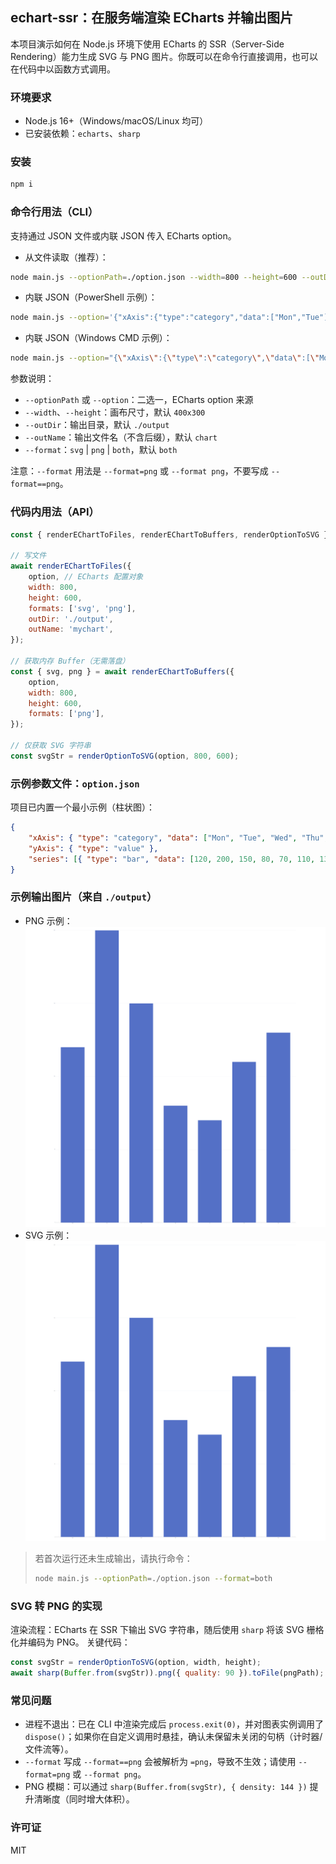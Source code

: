 ## echart-ssr：在服务端渲染 ECharts 并输出图片

本项目演示如何在 Node.js 环境下使用 ECharts 的 SSR（Server-Side Rendering）能力生成 SVG 与 PNG 图片。你既可以在命令行直接调用，也可以在代码中以函数方式调用。

### 环境要求

-   Node.js 16+（Windows/macOS/Linux 均可）
-   已安装依赖：`echarts`、`sharp`

### 安装

```bash
npm i
```

### 命令行用法（CLI）

支持通过 JSON 文件或内联 JSON 传入 ECharts option。

-   从文件读取（推荐）：

```bash
node main.js --optionPath=./option.json --width=800 --height=600 --outDir=./output --outName=mychart --format=both
```

-   内联 JSON（PowerShell 示例）：

```bash
node main.js --option='{"xAxis":{"type":"category","data":["Mon","Tue"]},"yAxis":{"type":"value"},"series":[{"type":"bar","data":[120,200]}]}' --width=800 --height=600 --format=png
```

-   内联 JSON（Windows CMD 示例）：

```bash
node main.js --option="{\"xAxis\":{\"type\":\"category\",\"data\":[\"Mon\",\"Tue\"]},\"yAxis\":{\"type\":\"value\"},\"series\":[{\"type\":\"bar\",\"data\":[120,200]}]}" --format=svg
```

参数说明：

-   `--optionPath` 或 `--option`：二选一，ECharts option 来源
-   `--width`、`--height`：画布尺寸，默认 `400x300`
-   `--outDir`：输出目录，默认 `./output`
-   `--outName`：输出文件名（不含后缀），默认 `chart`
-   `--format`：`svg` | `png` | `both`，默认 `both`

注意：`--format` 用法是 `--format=png` 或 `--format png`，不要写成 `--format==png`。

### 代码内用法（API）

```js
const { renderEChartToFiles, renderEChartToBuffers, renderOptionToSVG } = require('./main');

// 写文件
await renderEChartToFiles({
    option, // ECharts 配置对象
    width: 800,
    height: 600,
    formats: ['svg', 'png'],
    outDir: './output',
    outName: 'mychart',
});

// 获取内存 Buffer（无需落盘）
const { svg, png } = await renderEChartToBuffers({
    option,
    width: 800,
    height: 600,
    formats: ['png'],
});

// 仅获取 SVG 字符串
const svgStr = renderOptionToSVG(option, 800, 600);
```

### 示例参数文件：`option.json`

项目已内置一个最小示例（柱状图）：

```json
{
    "xAxis": { "type": "category", "data": ["Mon", "Tue", "Wed", "Thu", "Fri", "Sat", "Sun"] },
    "yAxis": { "type": "value" },
    "series": [{ "type": "bar", "data": [120, 200, 150, 80, 70, 110, 130] }]
}
```

### 示例输出图片（来自 `./output`）

-   PNG 示例：![chart.png](output/chart.png)
-   SVG 示例：![chart.svg](output/chart.svg)

> 若首次运行还未生成输出，请执行命令：
>
> ```bash
> node main.js --optionPath=./option.json --format=both
> ```

### SVG 转 PNG 的实现

渲染流程：ECharts 在 SSR 下输出 SVG 字符串，随后使用 `sharp` 将该 SVG 栅格化并编码为 PNG。
关键代码：

```js
const svgStr = renderOptionToSVG(option, width, height);
await sharp(Buffer.from(svgStr)).png({ quality: 90 }).toFile(pngPath);
```

### 常见问题

-   进程不退出：已在 CLI 中渲染完成后 `process.exit(0)`，并对图表实例调用了 `dispose()`；如果你在自定义调用时悬挂，确认未保留未关闭的句柄（计时器/文件流等）。
-   `--format` 写成 `--format==png` 会被解析为 `=png`，导致不生效；请使用 `--format=png` 或 `--format png`。
-   PNG 模糊：可以通过 `sharp(Buffer.from(svgStr), { density: 144 })` 提升清晰度（同时增大体积）。

### 许可证

MIT
